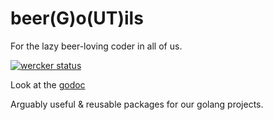 # beer(G)o(UT)ils
 For the lazy beer-loving coder in all of us.

[![wercker status](https://app.wercker.com/status/54bd86eccd5100f84021b69c/m "wercker status")](https://app.wercker.com/project/bykey/54bd86eccd5100f84021b69c)

Look at the [godoc](http://godoc.org/github.com/pivotalservices/beergut)


Arguably useful & reusable packages for our golang projects.
